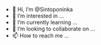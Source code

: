 - 👋 Hi, I’m @Sintoponinka
- 👀 I’m interested in ...
- 🌱 I’m currently learning ...
- 💞️ I’m looking to collaborate on ...
- 📫 How to reach me ...

<!---
Sintoponinka/Sintoponinka is a ✨ special ✨ repository because its `README.md` (this file) appears on your GitHub profile.
You can click the Preview link to take a look at your changes.
--->
